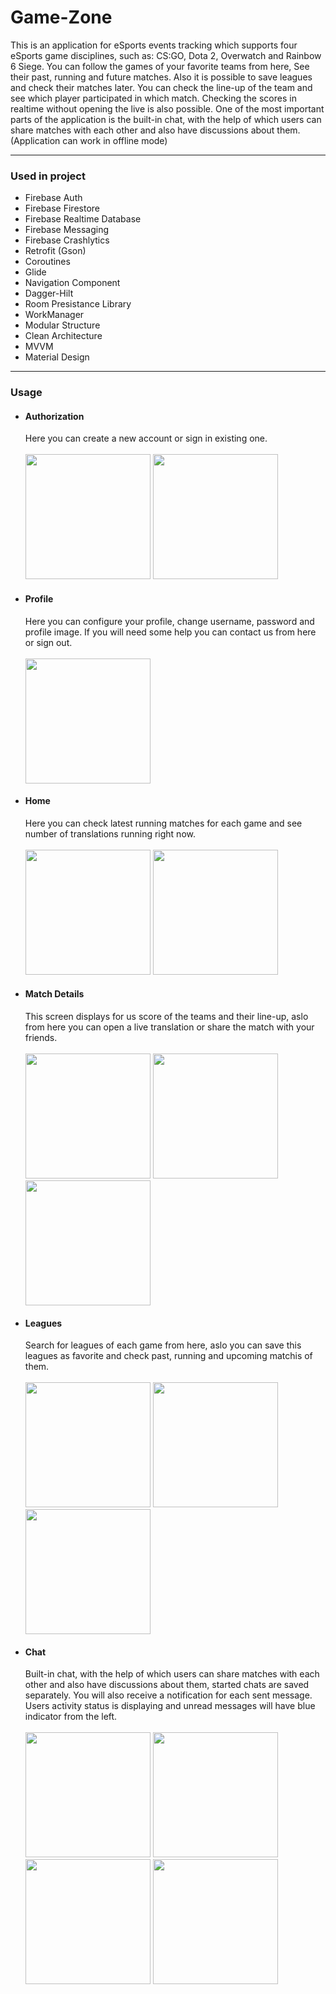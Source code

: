 # Game-Zone


This is an application for eSports events tracking which supports four eSports game disciplines, such as: CS:GO, Dota 2, Overwatch and Rainbow 6 Siege. You can follow
the games of your favorite teams from here, See their past, running and future matches. Also it is possible to save leagues and check their matches later. You can check
the line-up of the team and see which player participated in which match. Checking the scores in realtime without opening the live is also possible. One of the most
important parts of the application is the built-in chat, with the help of which users can share matches with each other and also have discussions about them.
(Application can work in offline mode)

<hr>

### Used in project
- Firebase Auth
- Firebase Firestore
- Firebase Realtime Database
- Firebase Messaging
- Firebase Crashlytics
- Retrofit (Gson)
- Coroutines
- Glide
- Navigation Component
- Dagger-Hilt
- Room Presistance Library
- WorkManager
- Modular Structure
- Clean Architecture
- MVVM
- Material Design
<hr>

### Usage
- #### Authorization
    Here you can create a new account or sign in existing one.</br></br>
    <img src="https://user-images.githubusercontent.com/107555010/200191541-c55540d0-191c-4d0e-a4ef-c7e8f2780ef1.jpg" width="200">
    <img src="https://user-images.githubusercontent.com/107555010/200191544-62923425-d6a0-4c8d-8d82-f6d63675e5c1.jpg" width="200">
    
- #### Profile
    Here you can configure your profile, change username, password and profile image. If you will need some help you can contact us from here or sign out.</br></br>
    <img src="https://user-images.githubusercontent.com/107555010/200191918-17e5704d-194b-4f80-9370-d276f9406bbb.jpg" width="200">
    
- #### Home
    Here you can check latest running matches for each game and see number of translations running right now.</br></br>
    <img src="https://user-images.githubusercontent.com/107555010/200192242-696363d7-4cf9-4898-b202-0f6dbba1eb1d.jpg" width="200">
    <img src="https://user-images.githubusercontent.com/107555010/200192432-113df023-18d5-4e15-908f-371af5d1e1ed.jpg" width="200">

- #### Match Details
    This screen displays for us score of the teams and their line-up, aslo from here you can open a live translation or share the match with your friends.</br></br>
    <img src="https://user-images.githubusercontent.com/107555010/200192911-ef984d81-dd6d-441e-862e-c9be02c4fa8d.jpg" width="200">
    <img src="https://user-images.githubusercontent.com/107555010/200192912-96792260-01d1-4bb4-a228-a3bb5a90b5d1.jpg" width="200">
    <img src="https://user-images.githubusercontent.com/107555010/200192913-8fef0623-d670-49d9-b330-534e51c3e09b.jpg" width="200">

- #### Leagues
    Search for leagues of each game from here, aslo you can save this leagues as favorite and check past, running and upcoming matchis of them.</br></br>
    <img src="https://user-images.githubusercontent.com/107555010/200193393-9e89cc6a-0072-42f9-8d98-8a85ffe280ea.jpg" width="200">
    <img src="https://user-images.githubusercontent.com/107555010/200193391-4f63b345-204d-4706-a37c-f2a3983ba287.jpg" width="200">
    <img src="https://user-images.githubusercontent.com/107555010/200193388-7d8a6d72-f0cc-4b3e-a3b6-da89206be42e.jpg" width="200">

- #### Chat
    Built-in chat, with the help of which users can share matches with each other and also have discussions about them, started chats are saved separately.
    You will also receive a notification for each sent message. Users activity status is displaying and unread messages will have blue indicator from the left.
    </br></br>
    <img src="https://user-images.githubusercontent.com/107555010/200193852-9dba9b33-68fa-439f-8114-a879eb2953c9.jpg" width="200">
    <img src="https://user-images.githubusercontent.com/107555010/200193854-b3944c79-dd19-4a5c-a9bd-346311247918.jpg" width="200">
    <img src="https://user-images.githubusercontent.com/107555010/200193850-82fbddc6-1069-4f76-b66f-7179aa52fe5b.jpg" width="200">
    <img src="https://user-images.githubusercontent.com/107555010/200193853-e2d063d1-89d9-4d14-9d77-091314b823f3.jpg" width="200">
